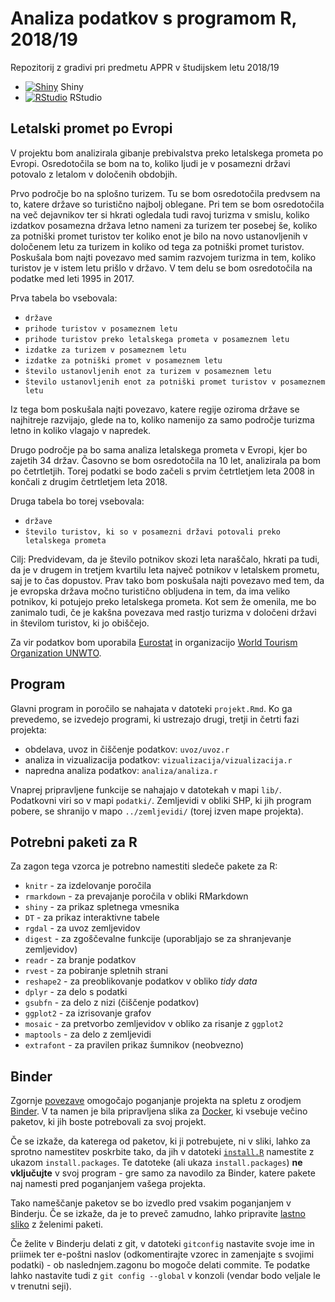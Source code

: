 # Analiza podatkov s programom R, 2018/19

Repozitorij z gradivi pri predmetu APPR v študijskem letu 2018/19

* [![Shiny](http://mybinder.org/badge.svg)](http://beta.mybinder.org/v2/gh/evadezelak/APPR-2018-19/master?urlpath=shiny/APPR-2018-19/projekt.Rmd) Shiny
* [![RStudio](http://mybinder.org/badge.svg)](http://beta.mybinder.org/v2/gh/evadezelak/APPR-2018-19/master?urlpath=rstudio) RStudio

## Letalski promet po Evropi

V projektu bom analizirala gibanje prebivalstva preko letalskega prometa po Evropi. Osredotočila se bom na to, koliko ljudi je v posamezni državi potovalo z letalom v določenih obdobjih. 

Prvo področje bo na splošno turizem. Tu se bom osredotočila predvsem na to, katere države so turistično najbolj oblegane. Pri tem se bom osredotočila na več dejavnikov ter si hkrati ogledala tudi ravoj turizma v smislu, koliko izdatkov posamezna država letno nameni za turizem ter posebej še, koliko za potniški promet turistov ter koliko enot je bilo na novo ustanovljenih v določenem letu za turizem in koliko od tega za potniški promet turistov. Poskušala bom najti povezavo med samim razvojem turizma in tem, koliko turistov je v istem letu prišlo v državo. V tem delu se bom osredotočila na podatke med leti 1995 in 2017. 

Prva tabela bo vsebovala: 
* `države`
* `prihode turistov v posameznem letu`
* `prihode turistov preko letalskega prometa v posameznem letu`
* `izdatke za turizem v posameznem letu`
* `izdatke za potniški promet v posameznem letu`
* `število ustanovljenih enot za turizem v posameznem letu`
* `število ustanovljenih enot za potniški promet turistov v posameznem letu`

Iz tega bom poskušala najti povezavo, katere regije oziroma države se najhitreje razvijajo, glede na to, koliko namenijo za samo področje turizma letno in koliko vlagajo v napredek. 

Drugo področje pa bo sama analiza letalskega prometa v Evropi, kjer bo zajetih 34 držav. Časovno se bom osredotočila na 10 let, analizirala pa bom po četrtletjih. Torej podatki se bodo začeli s prvim četrtletjem leta 2008 in končali z drugim četrtletjem leta 2018. 

Druga tabela bo torej vsebovala:
* `države`
* `število turistov, ki so v posamezni državi potovali preko letalskega prometa`

Cilj: Predvidevam, da je število potnikov skozi leta naraščalo, hkrati pa tudi, da je v drugem in tretjem kvartilu leta največ potnikov v letalskem prometu, saj je to čas dopustov. Prav tako bom poskušala najti povezavo med tem, da je evropska država močno turistično obljudena in tem, da ima veliko potnikov, ki potujejo preko letalskega prometa. Kot sem že omenila, me bo zanimalo tudi, če je kakšna povezava med rastjo turizma v določeni državi in številom turistov, ki jo obiščejo.

Za vir podatkov bom uporabila [Eurostat](https://ec.europa.eu/eurostat/data/database) in organizacijo [World Tourism Organization UNWTO](http://www2.unwto.org/).

## Program

Glavni program in poročilo se nahajata v datoteki `projekt.Rmd`.
Ko ga prevedemo, se izvedejo programi, ki ustrezajo drugi, tretji in četrti fazi projekta:

* obdelava, uvoz in čiščenje podatkov: `uvoz/uvoz.r`
* analiza in vizualizacija podatkov: `vizualizacija/vizualizacija.r`
* napredna analiza podatkov: `analiza/analiza.r`

Vnaprej pripravljene funkcije se nahajajo v datotekah v mapi `lib/`.
Podatkovni viri so v mapi `podatki/`.
Zemljevidi v obliki SHP, ki jih program pobere,
se shranijo v mapo `../zemljevidi/` (torej izven mape projekta).

## Potrebni paketi za R

Za zagon tega vzorca je potrebno namestiti sledeče pakete za R:

* `knitr` - za izdelovanje poročila
* `rmarkdown` - za prevajanje poročila v obliki RMarkdown
* `shiny` - za prikaz spletnega vmesnika
* `DT` - za prikaz interaktivne tabele
* `rgdal` - za uvoz zemljevidov
* `digest` - za zgoščevalne funkcije (uporabljajo se za shranjevanje zemljevidov)
* `readr` - za branje podatkov
* `rvest` - za pobiranje spletnih strani
* `reshape2` - za preoblikovanje podatkov v obliko *tidy data*
* `dplyr` - za delo s podatki
* `gsubfn` - za delo z nizi (čiščenje podatkov)
* `ggplot2` - za izrisovanje grafov
* `mosaic` - za pretvorbo zemljevidov v obliko za risanje z `ggplot2`
* `maptools` - za delo z zemljevidi
* `extrafont` - za pravilen prikaz šumnikov (neobvezno)

## Binder

Zgornje [povezave](#analiza-podatkov-s-programom-r-201819)
omogočajo poganjanje projekta na spletu z orodjem [Binder](https://mybinder.org/).
V ta namen je bila pripravljena slika za [Docker](https://www.docker.com/),
ki vsebuje večino paketov, ki jih boste potrebovali za svoj projekt.

Če se izkaže, da katerega od paketov, ki ji potrebujete, ni v sliki,
lahko za sprotno namestitev poskrbite tako,
da jih v datoteki [`install.R`](install.R) namestite z ukazom `install.packages`.
Te datoteke (ali ukaza `install.packages`) **ne vključujte** v svoj program -
gre samo za navodilo za Binder, katere pakete naj namesti pred poganjanjem vašega projekta.

Tako nameščanje paketov se bo izvedlo pred vsakim poganjanjem v Binderju.
Če se izkaže, da je to preveč zamudno,
lahko pripravite [lastno sliko](https://github.com/jaanos/APPR-docker) z želenimi paketi.

Če želite v Binderju delati z git,
v datoteki `gitconfig` nastavite svoje ime in priimek ter e-poštni naslov
(odkomentirajte vzorec in zamenjajte s svojimi podatki) -
ob naslednjem.zagonu bo mogoče delati commite.
Te podatke lahko nastavite tudi z `git config --global` v konzoli
(vendar bodo veljale le v trenutni seji).
